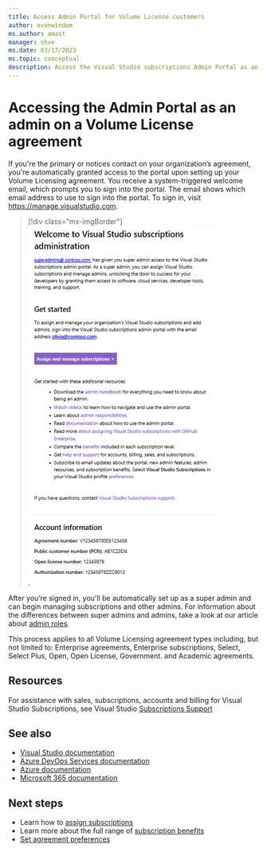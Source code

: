 ```yaml
---
title: Access Admin Portal for Volume License customers
author: evanwindom
ms.author: amast
manager: shve
ms.date: 03/17/2023
ms.topic: conceptual
description: Access the Visual Studio subscriptions Admin Portal as an admin on a Volume License agreement and manage subscriptions and other admins as the super admin.
---
```


# Accessing the Admin Portal as an admin on a Volume License agreement

If you're the primary or notices contact on your organization’s agreement, you're automatically granted access to the portal upon setting up your Volume Licensing agreement. You receive a system-triggered welcome email, which prompts you to sign into the portal. The email shows which email address to use to sign into the portal.  To sign in, visit https://manage.visualstudio.com.

   > [!div class="mx-imgBorder"]
   > ![Volume License admin notification](_img/volume-license/super-admin-notice-2020.png "Screenshot of the welcome email that is received by new admins.")

After you’re signed in, you'll be automatically set up as a super admin and can begin managing subscriptions and other admins. For information about the differences between super admins and admins, take a look at our article about [admin roles](admin-roles.md).

This process applies to all Volume Licensing agreement types including, but not limited to: Enterprise agreements, Enterprise subscriptions, Select, Select Plus, Open, Open License, Government. and Academic agreements. 

## Resources

For assistance with sales, subscriptions, accounts and billing for Visual Studio Subscriptions, see Visual Studio [Subscriptions Support](https://aka.ms/VSSAdminSupport)

## See also

+ [Visual Studio documentation](/visualstudio/)
+ [Azure DevOps Services documentation](/azure/devops/)
+ [Azure documentation](/azure/)
+ [Microsoft 365 documentation](/microsoft-365/)

## Next steps

+ Learn how to [assign subscriptions](assign-license.md)
+ Learn more about the full range of [subscription benefits](https://visualstudio.microsoft.com/vs/benefits/)
+ [Set agreement preferences](admin-preferences.md)